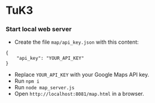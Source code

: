 # TuK3

### Start local web server

* Create the file `map/api_key.json` with this content:
```
{
	"api_key": "YOUR_API_KEY"
}
```
* Replace `YOUR_API_KEY` with your Google Maps API key.
* Run `npm i`
* Run `node map_server.js`
* Open `http://localhost:8081/map.html` in a browser.
